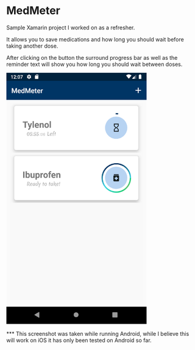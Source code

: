 # MedMeter

Sample Xamarin project I worked on as a refresher. 

It allows you to save medications and how long you should wait before taking another dose.

After clicking on the button the surround progress bar as well as the reminder text will show you how long you should wait between doses.



![app screenshot](https://github.com/dfausz/MedMeter/blob/main/medmeter.png?raw=true)

*** This screenshot was taken while running Android, while I believe this will work on iOS it has only been tested on Android so far.
